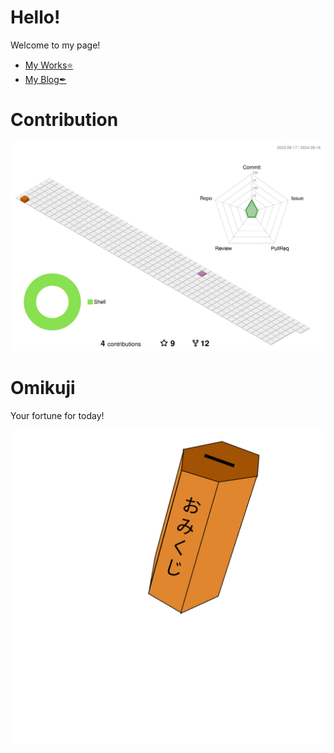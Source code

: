 # Hello!

Welcome to my page!

- [My Works⭐](https://banatech.net)
- [My Blog✒](https://banatech.net/blog)

# Contribution

![contribution](./profile-3d-contrib/profile-season-animate.svg)

# Omikuji
Your fortune for today!

<!-- Omikuji Start -->
![omikuji](gif/anim3.gif)
<!-- Omikuji End -->
